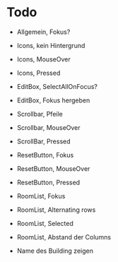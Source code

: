 # Todo

* Allgemein, Fokus?

* Icons, kein Hintergrund
* Icons, MouseOver
* Icons, Pressed

* EditBox, SelectAllOnFocus?
* EditBox, Fokus hergeben

* Scrollbar, Pfeile
* Scrollbar, MouseOver
* ScrollBar, Pressed

* ResetButton, Fokus
* ResetButton, MouseOver
* ResetButton, Pressed

* RoomList, Fokus
* RoomList, Alternating rows
* RoomList, Selected
* RoomList, Abstand der Columns

* Name des Building zeigen
